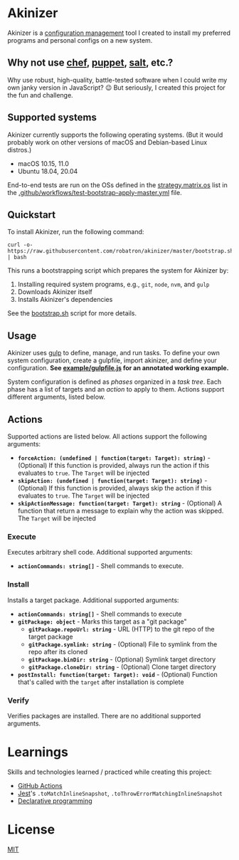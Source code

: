 # Akinizer

Akinizer is a [configuration management](https://en.wikipedia.org/wiki/Configuration_management) tool I created to install my preferred programs and personal configs on a new system.

## Why not use [chef](https://www.chef.io/), [puppet](https://puppet.com/), [salt](https://www.saltstack.com/), etc.?

Why use robust, high-quality, battle-tested software when I could write my own janky version in JavaScript? 😉 But seriously, I created this project for the fun and challenge.

## Supported systems

Akinizer currently supports the following operating systems. (But it would probably work on other versions of macOS and Debian-based Linux distros.)

-   macOS 10.15, 11.0
-   Ubuntu 18.04, 20.04

End-to-end tests are run on the OSs defined in the [strategy.matrix.os](https://docs.github.com/en/free-pro-team@latest/actions/reference/workflow-syntax-for-github-actions#jobsjob_idstrategymatrix) list in the [.github/workflows/test-bootstrap-apply-master.yml](.github/workflows/test-bootstrap-apply-master.yml) file.

## Quickstart

To install Akinizer, run the following command:

    curl -o- https://raw.githubusercontent.com/robatron/akinizer/master/bootstrap.sh | bash

This runs a bootstrapping script which prepares the system for Akinizer by:

1. Installing required system programs, e.g., `git`, `node`, `nvm`, and `gulp`
2. Downloads Akinizer itself
3. Installs Akinizer's dependencies

See the [bootstrap.sh](bootstrap.sh) script for more details.

## Usage

Akinizer uses [gulp](https://gulpjs.com/) to define, manage, and run tasks. To define your own system configuration, create a gulpfile, import akinizer, and define your configuration. **See [example/gulpfile.js](example/gulpfile.js) for an annotated working example.**

System configuration is defined as _phases_ organized in a _task tree_. Each phase has a list of targets and an _action_ to apply to them. Actions support different arguments, listed below.

## Actions

Supported actions are listed below. All actions support the following arguments:

-   **`forceAction: (undefined | function(target: Target): string)`** - (Optional) If this function is provided, always run the action if this evaluates to `true`. The `Target` will be injected
-   **`skipAction: (undefined | function(target: Target): string)`** - (Optional) If this function is provided, always skip the action if this evaluates to `true`. The `Target` will be injected
-   **`skipActionMessage: function(target: Target): string`** - (Optional) A function that return a message to explain why the action was skipped. The `Target` will be injected

### Execute

Executes arbitrary shell code. Additional supported arguments:

-   **`actionCommands: string[]`** - Shell commands to execute.

### Install

Installs a target package. Additional supported arguments:

-   **`actionCommands: string[]`** - Shell commands to execute
-   **`gitPackage: object`** - Marks this target as a "git package"
    -   **`gitPackage.repoUrl: string`** - URL (HTTP) to the git repo of the target package
    -   **`gitPackage.symlink: string`** - (Optional) File to symlink from the repo after its cloned
    -   **`gitPackage.binDir: string`** - (Optional) Symlink target directory
    -   **`gitPackage.cloneDir: string`** - (Optional) Clone target directory
-   **`postInstall: function(target: Target): void`** - (Optional) Function that's called with the `target` after installation is complete

### Verify

Verifies packages are installed. There are no additional supported arguments.

# Learnings

Skills and technologies learned / practiced while creating this project:

-   [GitHub Actions](https://docs.github.com/en/free-pro-team@latest/actions)
-   [Jest](https://jestjs.io/)'s `.toMatchInlineSnapshot`, `.toThrowErrorMatchingInlineSnapshot`
-   [Declarative programming](https://en.wikipedia.org/wiki/Declarative_programming)

# License

[MIT](./LICENSE)
